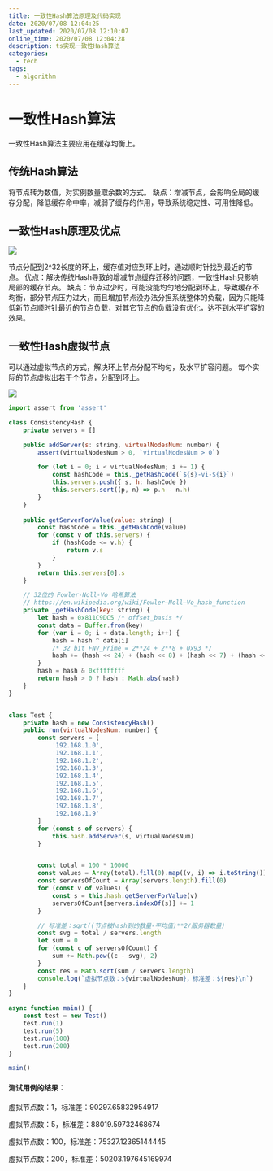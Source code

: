 ```yaml
---
title: 一致性Hash算法原理及代码实现
date: 2020/07/08 12:04:25
last_updated: 2020/07/08 12:10:07
online_time: 2020/07/08 12:04:28
description: ts实现一致性Hash算法
categories:
  - tech
tags:
  - algorithm
---
```


# 一致性Hash算法
一致性Hash算法主要应用在缓存均衡上。

## 传统Hash算法
将节点转为数值，对实例数量取余数的方式。
缺点：增减节点，会影响全局的缓存分配，降低缓存命中率，减弱了缓存的作用，导致系统稳定性、可用性降低。

## 一致性Hash原理及优点
![](https://img.yangrunwei.com/article-img/20200707/c8a26ad6-2dd8-4296-83a1-54bdce5977b5--20161125012754024.jpg)

节点分配到2^32长度的环上，缓存值对应到环上时，通过顺时针找到最近的节点。
优点：解决传统Hash导致的增减节点缓存迁移的问题，一致性Hash只影响局部的缓存节点。
缺点：节点过少时，可能没能均匀地分配到环上，导致缓存不均衡，部分节点压力过大，而且增加节点没办法分担系统整体的负载，因为只能降低新节点顺时针最近的节点负载，对其它节点的负载没有优化，达不到水平扩容的效果。

## 一致性Hash虚拟节点
可以通过虚拟节点的方式，解决环上节点分配不均匀，及水平扩容问题。
每个实际的节点虚拟出若干个节点，分配到环上。

![](https://img.yangrunwei.com/article-img/20200708/27bdce9d-ca06-42d8-bb26-14fb67f950b2--图片.png)

```js
import assert from 'assert'

class ConsistencyHash {
    private servers = []

    public addServer(s: string, virtualNodesNum: number) {
        assert(virtualNodesNum > 0, `virtualNodesNum > 0`)

        for (let i = 0; i < virtualNodesNum; i += 1) {
            const hashCode = this._getHashCode(`${s}-vi-${i}`)
            this.servers.push({ s, h: hashCode })
            this.servers.sort((p, n) => p.h - n.h)
        }
    }
    
    public getServerForValue(value: string) {
        const hashCode = this._getHashCode(value)
        for (const v of this.servers) {
            if (hashCode <= v.h) {
                return v.s
            }
        }
        return this.servers[0].s
    }

    // 32位的 Fowler-Noll-Vo 哈希算法
    // https://en.wikipedia.org/wiki/Fowler–Noll–Vo_hash_function
    private _getHashCode(key: string) {
        let hash = 0x811C9DC5 /* offset_basis */
        const data = Buffer.from(key)
        for (var i = 0; i < data.length; i++) {
            hash = hash ^ data[i]
            /* 32 bit FNV_Prime = 2**24 + 2**8 + 0x93 */
            hash += (hash << 24) + (hash << 8) + (hash << 7) + (hash << 4) + (hash << 1)
        }
        hash = hash & 0xffffffff
        return hash > 0 ? hash : Math.abs(hash)
    }
}


class Test {
    private hash = new ConsistencyHash()
    public run(virtualNodesNum: number) {
        const servers = [
            '192.168.1.0',
            '192.168.1.1',
            '192.168.1.2',
            '192.168.1.3',
            '192.168.1.4',
            '192.168.1.5',
            '192.168.1.6',
            '192.168.1.7',
            '192.168.1.8',
            '192.168.1.9'
        ]
        for (const s of servers) {
            this.hash.addServer(s, virtualNodesNum)
        }


        const total = 100 * 10000
        const values = Array(total).fill(0).map((v, i) => i.toString())
        const serversOfCount = Array(servers.length).fill(0)
        for (const v of values) {
            const s = this.hash.getServerForValue(v)
            serversOfCount[servers.indexOf(s)] += 1
        }

        // 标准差：sqrt((节点被hash到的数量-平均值)**2/服务器数量)
        const svg = total / servers.length
        let sum = 0
        for (const c of serversOfCount) {
            sum += Math.pow((c - svg), 2)
        }
        const res = Math.sqrt(sum / servers.length)
        console.log(`虚拟节点数：${virtualNodesNum}，标准差：${res}\n`)
    }
}

async function main() {
    const test = new Test()
    test.run(1)
    test.run(5)
    test.run(100)
    test.run(200)
}

main()
```

#### 测试用例的结果：

虚拟节点数：1，标准差：90297.65832954917

虚拟节点数：5，标准差：88019.59732468674

虚拟节点数：100，标准差：75327.12365144445

虚拟节点数：200，标准差：50203.197645169974
